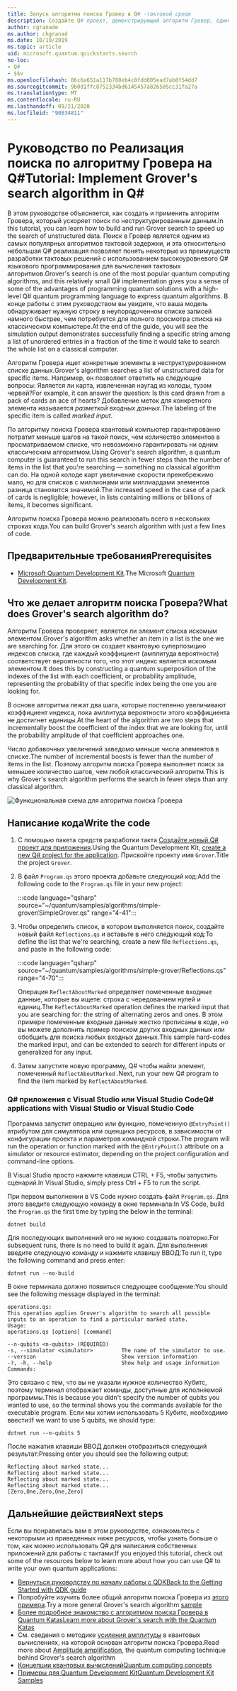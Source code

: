 ```yaml
---
title: Запуск алгоритма поиска Гровер в Q# -тактовой среде
description: Создайте Q# проект, демонстрирующий алгоритм Гровер, один из канонических алгоритмов такта.
author: cgranade
ms.author: chgranad
ms.date: 10/19/2019
ms.topic: article
uid: microsoft.quantum.quickstarts.search
no-loc:
- Q#
- $$v
ms.openlocfilehash: 86c6a651a117b788eb4c8fdd805ead7ab8f54dd7
ms.sourcegitcommit: 9b0d1ffc8752334bd6145457a826505cc31fa27a
ms.translationtype: MT
ms.contentlocale: ru-RU
ms.lasthandoff: 09/21/2020
ms.locfileid: "90834811"
---
```

# <a name="tutorial-implement-grovers-search-algorithm-in-q"></a><span data-ttu-id="a9008-103">Руководство по Реализация поиска по алгоритму Гровера на Q\#</span><span class="sxs-lookup"><span data-stu-id="a9008-103">Tutorial: Implement Grover's search algorithm in Q\#</span></span>

<span data-ttu-id="a9008-104">В этом руководстве объясняется, как создать и применить алгоритм Гровера, который ускоряет поиск по неструктурированным данным.</span><span class="sxs-lookup"><span data-stu-id="a9008-104">In this tutorial, you can learn how to build and run Grover search to speed up the search of unstructured data.</span></span>  <span data-ttu-id="a9008-105">Поиск в Гровер является одним из самых популярных алгоритмов тактовой задержки, и эта относительно небольшая Q# реализация позволяет понять некоторые из преимуществ разработки тактовых решений с использованием высокоуровневого Q# языкового программирования для вычисления тактовых алгоритмов.</span><span class="sxs-lookup"><span data-stu-id="a9008-105">Grover's search is one of the most popular quantum computing algorithms, and this relatively small Q# implementation gives you a sense of some of the advantages of programming quantum solutions with a high-level Q# quantum programming language to express quantum algorithms.</span></span>  <span data-ttu-id="a9008-106">В конце работы с этим руководством вы увидите, что ваша модель обнаруживает нужную строку в неупорядоченном списке записей намного быстрее, чем потребуется для полного просмотра списка на классическом компьютере.</span><span class="sxs-lookup"><span data-stu-id="a9008-106">At the end of the guide, you will see the simulation output demonstrates successfully finding a specific string among a list of unordered entries in a fraction of the time it would take to search the whole list on a classical computer.</span></span>

<span data-ttu-id="a9008-107">Алгоритм Гровера ищет конкретные элементы в неструктурированном списке данных.</span><span class="sxs-lookup"><span data-stu-id="a9008-107">Grover's algorithm searches a list of unstructured data for specific items.</span></span> <span data-ttu-id="a9008-108">Например, он позволяет ответить на следующие вопросы: Является ли карта, извлеченная наугад из колоды, тузом червей?</span><span class="sxs-lookup"><span data-stu-id="a9008-108">For example, it can answer the question: Is this card drawn from a pack of cards an ace of hearts?</span></span> <span data-ttu-id="a9008-109">Добавление меток для конкретного элемента называется _разметкой входных данных_.</span><span class="sxs-lookup"><span data-stu-id="a9008-109">The labeling of the specific item is called _marked input_.</span></span>

<span data-ttu-id="a9008-110">По алгоритму поиска Гровера квантовый компьютер гарантированно потратит меньше шагов на такой поиск, чем количество элементов в просматриваемом списке, что невозможно гарантировать ни одним классическим алгоритмом.</span><span class="sxs-lookup"><span data-stu-id="a9008-110">Using Grover's search algorithm, a quantum computer is guaranteed to run this search in fewer steps than the number of items in the list that you're searching — something no classical algorithm can do.</span></span> <span data-ttu-id="a9008-111">На одной колоде карт увеличение скорости пренебрежимо мало, но для списков с миллионами или миллиардами элементов разница становится значимой.</span><span class="sxs-lookup"><span data-stu-id="a9008-111">The increased speed in the case of a pack of cards is negligible; however, in lists containing millions or billions of items, it becomes significant.</span></span>

<span data-ttu-id="a9008-112">Алгоритм поиска Гровера можно реализовать всего в нескольких строках кода.</span><span class="sxs-lookup"><span data-stu-id="a9008-112">You can build Grover's search algorithm with just a few lines of code.</span></span>

## <a name="prerequisites"></a><span data-ttu-id="a9008-113">Предварительные требования</span><span class="sxs-lookup"><span data-stu-id="a9008-113">Prerequisites</span></span>

- <span data-ttu-id="a9008-114">[Microsoft Quantum Development Kit][install].</span><span class="sxs-lookup"><span data-stu-id="a9008-114">The Microsoft [Quantum Development Kit][install].</span></span>

## <a name="what-does-grovers-search-algorithm-do"></a><span data-ttu-id="a9008-115">Что же делает алгоритм поиска Гровера?</span><span class="sxs-lookup"><span data-stu-id="a9008-115">What does Grover's search algorithm do?</span></span>

<span data-ttu-id="a9008-116">Алгоритм Гровера проверяет, является ли элемент списка искомым элементом.</span><span class="sxs-lookup"><span data-stu-id="a9008-116">Grover's algorithm asks whether an item in a list is the one we are searching for.</span></span> <span data-ttu-id="a9008-117">Для этого он создает квантовую суперпозицию индексов списка, где каждый коэффициент (амплитуда вероятности) соответствует вероятности того, что этот индекс является искомым элементом.</span><span class="sxs-lookup"><span data-stu-id="a9008-117">It does this by constructing a quantum superposition of the indexes of the list with each coefficient, or probability amplitude, representing the probability of that specific index being the one you are looking for.</span></span>

<span data-ttu-id="a9008-118">В основе алгоритма лежат два шага, которые постепенно увеличивают коэффициент индекса, пока амплитуда вероятности этого коэффициента не достигнет единицы.</span><span class="sxs-lookup"><span data-stu-id="a9008-118">At the heart of the algorithm are two steps that incrementally boost the coefficient of the index that we are looking for, until the probability amplitude of that coefficient approaches one.</span></span>

<span data-ttu-id="a9008-119">Число добавочных увеличений заведомо меньше числа элементов в списке.</span><span class="sxs-lookup"><span data-stu-id="a9008-119">The number of incremental boosts is fewer than the number of items in the list.</span></span> <span data-ttu-id="a9008-120">Поэтому алгоритм поиска Гровера выполняет поиск за меньшее количество шагов, чем любой классический алгоритм.</span><span class="sxs-lookup"><span data-stu-id="a9008-120">This is why Grover's search algorithm performs the search in fewer steps than any classical algorithm.</span></span>

![Функциональная схема для алгоритма поиска Гровера](~/media/grover.png)

## <a name="write-the-code"></a><span data-ttu-id="a9008-122">Написание кода</span><span class="sxs-lookup"><span data-stu-id="a9008-122">Write the code</span></span>

1. <span data-ttu-id="a9008-123">С помощью пакета средств разработки такта [Создайте новый Q# проект для приложения](xref:microsoft.quantum.install.standalone).</span><span class="sxs-lookup"><span data-stu-id="a9008-123">Using the Quantum Development Kit, [create a new Q# project for the application](xref:microsoft.quantum.install.standalone).</span></span> <span data-ttu-id="a9008-124">Присвойте проекту имя `Grover`.</span><span class="sxs-lookup"><span data-stu-id="a9008-124">Title the project `Grover`.</span></span>

1. <span data-ttu-id="a9008-125">В файл `Program.qs` этого проекта добавьте следующий код:</span><span class="sxs-lookup"><span data-stu-id="a9008-125">Add the following code to the `Program.qs` file in your new project:</span></span>

    :::code language="qsharp" source="~/quantum/samples/algorithms/simple-grover/SimpleGrover.qs" range="4-41":::

1. <span data-ttu-id="a9008-126">Чтобы определить список, в котором выполняется поиск, создайте новый файл `Reflections.qs` и вставьте в него следующий код:</span><span class="sxs-lookup"><span data-stu-id="a9008-126">To define the list that we're searching, create a new file `Reflections.qs`, and paste in the following code:</span></span>

    :::code language="qsharp" source="~/quantum/samples/algorithms/simple-grover/Reflections.qs" range="4-70":::

    <span data-ttu-id="a9008-127">Операция `ReflectAboutMarked` определяет помеченные входные данные, которые вы ищете: строка с чередованием нулей и единиц.</span><span class="sxs-lookup"><span data-stu-id="a9008-127">The `ReflectAboutMarked` operation defines the marked input that you are searching for: the string of alternating zeros and ones.</span></span> <span data-ttu-id="a9008-128">В этом примере помеченные входные данные жестко прописаны в коде, но вы можете дополнить пример поиском других входных данных или обобщить для поиска любых входных данных.</span><span class="sxs-lookup"><span data-stu-id="a9008-128">This sample hard-codes the marked input, and can be extended to search for different inputs or generalized for any input.</span></span>

1. <span data-ttu-id="a9008-129">Затем запустите новую программу, Q# чтобы найти элемент, помеченный `ReflectAboutMarked` .</span><span class="sxs-lookup"><span data-stu-id="a9008-129">Next, run your new Q# program to find the item marked by `ReflectAboutMarked`.</span></span>

### <a name="no-locq-applications-with-visual-studio-or-visual-studio-code"></a><span data-ttu-id="a9008-130">Q# приложения с Visual Studio или Visual Studio Code</span><span class="sxs-lookup"><span data-stu-id="a9008-130">Q# applications with Visual Studio or Visual Studio Code</span></span>

<span data-ttu-id="a9008-131">Программа запустит операцию или функцию, помеченную `@EntryPoint()` атрибутом для симулятора или оценщика ресурсов, в зависимости от конфигурации проекта и параметров командной строки.</span><span class="sxs-lookup"><span data-stu-id="a9008-131">The program will run the operation or function marked with the `@EntryPoint()` attribute on a simulator or resource estimator, depending on the project configuration and command-line options.</span></span>

<span data-ttu-id="a9008-132">В Visual Studio просто нажмите клавиши CTRL + F5, чтобы запустить сценарий.</span><span class="sxs-lookup"><span data-stu-id="a9008-132">In Visual Studio, simply press Ctrl + F5 to run the script.</span></span>

<span data-ttu-id="a9008-133">При первом выполнении в VS Code нужно создать файл `Program.qs`. Для этого введите следующую команду в окне терминала:</span><span class="sxs-lookup"><span data-stu-id="a9008-133">In VS Code, build the `Program.qs` the first time by typing the below in the terminal:</span></span>

```Command line
dotnet build
```

<span data-ttu-id="a9008-134">Для последующих выполнений его не нужно создавать повторно.</span><span class="sxs-lookup"><span data-stu-id="a9008-134">For subsequent runs, there is no need to build it again.</span></span> <span data-ttu-id="a9008-135">Для выполнения введите следующую команду и нажмите клавишу ВВОД:</span><span class="sxs-lookup"><span data-stu-id="a9008-135">To run it, type the following command and press enter:</span></span>

```Command line
dotnet run --no-build
```

<span data-ttu-id="a9008-136">В окне терминала должно появиться следующее сообщение:</span><span class="sxs-lookup"><span data-stu-id="a9008-136">You should see the following message displayed in the terminal:</span></span>

```
operations.qs:
This operation applies Grover's algorithm to search all possible inputs to an operation to find a particular marked state.
Usage:
operations.qs [options] [command]

--n-qubits <n-qubits> (REQUIRED)
-s, --simulator <simulator>         The name of the simulator to use.
--version                           Show version information
-?, -h, --help                      Show help and usage information
Commands:
```

<span data-ttu-id="a9008-137">Это связано с тем, что вы не указали нужное количество Кубитс, поэтому терминал отображает команды, доступные для исполняемой программы.</span><span class="sxs-lookup"><span data-stu-id="a9008-137">This is because you didn't specify the number of qubits you wanted to use, so the terminal shows you the commands available for the executable program.</span></span> <span data-ttu-id="a9008-138">Если мы хотим использовать 5 Кубитс, необходимо ввести:</span><span class="sxs-lookup"><span data-stu-id="a9008-138">If we want to use 5 qubits, we should type:</span></span>

```Command line
dotnet run --n-qubits 5
```

<span data-ttu-id="a9008-139">После нажатия клавиши ВВОД должен отобразиться следующий результат:</span><span class="sxs-lookup"><span data-stu-id="a9008-139">Pressing enter you should see the following output:</span></span>

```
Reflecting about marked state...
Reflecting about marked state...
Reflecting about marked state...
Reflecting about marked state...
[Zero,One,Zero,One,Zero]
```

## <a name="next-steps"></a><span data-ttu-id="a9008-140">Дальнейшие действия</span><span class="sxs-lookup"><span data-stu-id="a9008-140">Next steps</span></span>

<span data-ttu-id="a9008-141">Если вы понравилась вам в этом руководстве, ознакомьтесь с некоторыми из приведенных ниже ресурсов, чтобы узнать больше о том, как можно использовать Q# для написания собственных приложений для работы с тактами:</span><span class="sxs-lookup"><span data-stu-id="a9008-141">If you enjoyed this tutorial, check out some of the resources below to learn more about how you can use Q# to write your own quantum applications:</span></span>

- [<span data-ttu-id="a9008-142">Вернуться руководству по началу работы с QDK</span><span class="sxs-lookup"><span data-stu-id="a9008-142">Back to the Getting Started with QDK guide</span></span>](xref:microsoft.quantum.welcome)
- <span data-ttu-id="a9008-143">Попробуйте изучить более общий алгоритм поиска Гровера из [этого примера](https://github.com/microsoft/Quantum/tree/main/samples/algorithms/database-search).</span><span class="sxs-lookup"><span data-stu-id="a9008-143">Try a more general Grover's search algorithm [sample](https://github.com/microsoft/Quantum/tree/main/samples/algorithms/database-search)</span></span>
- [<span data-ttu-id="a9008-144">Более подробное знакомство с алгоритмом поиска Гровера в Quantum Katas</span><span class="sxs-lookup"><span data-stu-id="a9008-144">Learn more about Grover's search with the Quantum Katas</span></span>](xref:microsoft.quantum.overview.katas)
- <span data-ttu-id="a9008-145">См. сведения о методике [усиления амплитуды][amplitude-amplification] в квантовых вычислениях, на которой основан алгоритм поиска Гровера.</span><span class="sxs-lookup"><span data-stu-id="a9008-145">Read more about [Amplitude amplification][amplitude-amplification], the quantum computing technique behind Grover's search algorithm</span></span>
- [<span data-ttu-id="a9008-146">Концепции квантовых вычислений</span><span class="sxs-lookup"><span data-stu-id="a9008-146">Quantum computing concepts</span></span>](xref:microsoft.quantum.concepts.intro)
- [<span data-ttu-id="a9008-147">Примеры для Quantum Development Kit</span><span class="sxs-lookup"><span data-stu-id="a9008-147">Quantum Development Kit Samples</span></span>](https://docs.microsoft.com/samples/browse/?products=qdk)

<!-- LINKS -->

[install]: xref:microsoft.quantum.install
[amplitude-amplification]: xref:microsoft.quantum.libraries.standard.algorithms#amplitude-amplification
